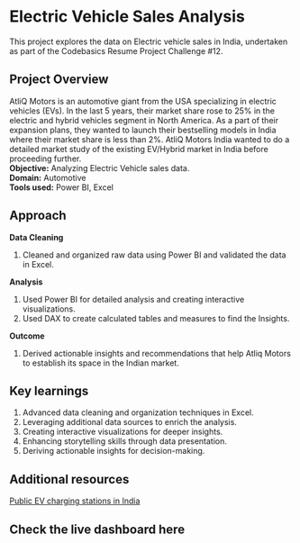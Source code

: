 # Electric Vehicle Sales Analysis
This project explores the data on Electric vehicle sales in India, undertaken as part of the Codebasics Resume Project Challenge #12.

## Project Overview
AtliQ Motors is an automotive giant from the USA specializing in electric vehicles (EVs). In the last 5 years, their market share rose to 25% in the electric and hybrid vehicles segment in North America. As a part of their expansion plans, they wanted to launch their bestselling models in India where their market share is less than 2%. AtliQ Motors India wanted to do a detailed market study of the existing EV/Hybrid market in India before proceeding further.
       <br/>**Objective:** Analyzing Electric Vehicle sales data.
       <br/>**Domain:** Automotive
       <br/>**Tools used:** Power BI, Excel

## Approach
**Data Cleaning**
  1. Cleaned and organized raw data using Power BI and validated the data in Excel.

**Analysis**
  1. Used Power BI for detailed analysis and  creating interactive visualizations.
  2. Used DAX to create calculated tables and measures to find the Insights.

**Outcome**
  1. Derived actionable insights and recommendations that help Atliq Motors to establish its space in the Indian market.

## Key learnings
 1. Advanced data cleaning and organization techniques in Excel.
 2. Leveraging additional data sources to enrich the analysis.
 3. Creating interactive visualizations for deeper insights.
 4. Enhancing storytelling skills through data presentation.
 5. Deriving actionable insights for decision-making.

## Additional resources
  [Public EV charging stations in India](https://pib.gov.in/PressReleaseIframePage.aspx?PRID=2003003)

## Check the live dashboard here
